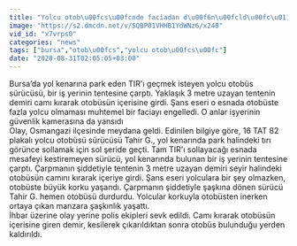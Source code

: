 ```yaml
---
title: "Yolcu otob\u00fcs\u00fcnde faciadan d\u00f6n\u00fcld\u00fc\u011f\u00fc anlar kamerada"
image: "https://s2.dmcdn.net/v/SQBP01VHHB1YdWNz6/x240"
vid_id: "x7vrps0"
categories: "news"
tags: ["bursa","otob\u00fcs","yolcu otob\u00fcs\u00fc"]
date: "2020-08-31T02:05:05+03:00"
---
```

Bursa’da yol kenarına park eden TIR'ı geçmek isteyen yolcu otobüs sürücüsü, bir iş yerinin tentesine çarptı. Yaklaşık 3 metre uzayan tentenin demiri camı kırarak otobüsün içerisine girdi. Şans eseri o esnada otobüste fazla yolcu olmaması muhtemel bir faciayı engelledi. O anlar işyerinin güvenlik kamerasına da yansıdı  <br>Olay, Osmangazi ilçesinde meydana geldi. Edinilen bilgiye göre, 16 TAT 82 plakalı yolcu otobüsü sürücüsü Tahir G., yol kenarında park halindeki tırı görünce sollamak için sol şeride geçti. Tam TIR'ı sollayacağı esnada mesafeyi kestiremeyen sürücü, yol kenarında bulunan bir iş yerinin tentesine çarptı. Çarpmanın şiddetiyle tentenin 3 metre uzayan demiri seyir halindeki otobüsün camını kırarak içeriye girdi. Şans eseri yolculara bir şey olmazken, otobüste büyük korku yaşandı. Çarpmanın şiddetiyle şaşkına dönen sürücü Tahir G. hemen otobüsü durdurdu. Yolcular korkuyla otobüsten inerken ortaya çıkan manzara şaşkınlık yaşattı.  <br>İhbar üzerine olay yerine polis ekipleri sevk edildi. Camı kırarak otobüsün içerisine giren demir, kesilerek çıkarıldıktan sonra otobüs bulunduğu yerden kaldırıldı.
